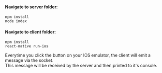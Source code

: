 #### Navigate to server folder:

```npm install```  
```node index```  

#### Navigate to client folder:

```npm install```  
```react-native run-ios``` 

Everytime you click the button on your IOS emulator, the client will emit a message via the socket.  
This message will be received by the server and then printed to it's console.
